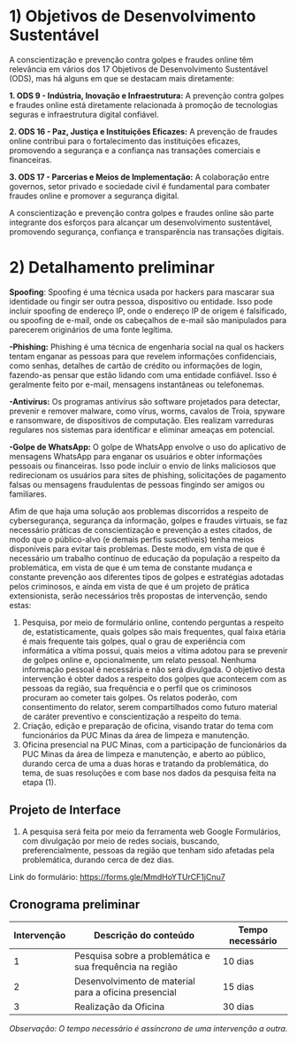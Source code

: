 # 1) Objetivos de Desenvolvimento Sustentável
A conscientização e prevenção contra golpes e fraudes online têm relevância em vários dos 17 Objetivos de Desenvolvimento Sustentável (ODS), mas há alguns em que se destacam mais diretamente:

**1. ODS 9 - Indústria, Inovação e Infraestrutura:** A prevenção contra golpes e fraudes online está diretamente relacionada à promoção de tecnologias seguras e infraestrutura digital confiável.

**2. ODS 16 - Paz, Justiça e Instituições Eficazes:** A prevenção de fraudes online contribui para o fortalecimento das instituições eficazes, promovendo a segurança e a confiança nas transações comerciais e financeiras.

**3. ODS 17 - Parcerias e Meios de Implementação:** A colaboração entre governos, setor privado e sociedade civil é fundamental para combater fraudes online e promover a segurança digital.

A conscientização e prevenção contra golpes e fraudes online são parte integrante dos esforços para alcançar um desenvolvimento sustentável, promovendo segurança, confiança e transparência nas transações digitais.



# 2) Detalhamento preliminar

**Spoofing**: Spoofing é uma técnica usada por hackers para mascarar sua identidade ou fingir ser outra pessoa, dispositivo ou entidade. Isso pode incluir spoofing de endereço IP, onde o endereço IP de origem é falsificado, ou spoofing de e-mail, onde os cabeçalhos de e-mail são manipulados para parecerem originários de uma fonte legítima.

**-Phishing:** Phishing é uma técnica de engenharia social na qual os hackers tentam enganar as pessoas para que revelem informações confidenciais, como senhas, detalhes de cartão de crédito ou informações de login, fazendo-as pensar que estão lidando com uma entidade confiável. Isso é geralmente feito por e-mail, mensagens instantâneas ou telefonemas.

**-Antivírus:** Os programas antivírus são software projetados para detectar, prevenir e remover malware, como vírus, worms, cavalos de Troia, spyware e ransomware, de dispositivos de computação. Eles realizam varreduras regulares nos sistemas para identificar e eliminar ameaças em potencial.

**-Golpe de WhatsApp:** O golpe de WhatsApp envolve o uso do aplicativo de mensagens WhatsApp para enganar os usuários e obter informações pessoais ou financeiras. Isso pode incluir o envio de links maliciosos que redirecionam os usuários para sites de phishing, solicitações de pagamento falsas ou mensagens fraudulentas de pessoas fingindo ser amigos ou familiares.

Afim de que haja uma solução aos problemas discorridos a respeito de cybersegurança, segurança da informação, golpes e fraudes virtuais, se faz necessário práticas de conscientização e prevenção a estes citados, de modo que o público-alvo (e demais perfis suscetíveis) tenha meios disponíveis para evitar tais problemas. Deste modo, em vista de que é necessário um trabalho contínuo de educação da população a respeito da problemática, em vista de que é um tema de constante mudança e constante prevenção aos diferentes tipos de golpes e estratégias adotadas pelos criminosos, e ainda em vista de que é um projeto de prática extensionista, serão necessários três propostas de intervenção, sendo estas:
1. Pesquisa, por meio de formulário online, contendo perguntas a respeito de, estatisticamente, quais golpes são mais frequentes, qual faixa etária é mais frequente tais golpes, qual o grau de experiência com informática a vítima possui, quais meios a vítima adotou para se prevenir de golpes online e, opcionalmente, um relato pessoal. Nenhuma informação pessoal é necessária e não será divulgada. O objetivo desta intervenção é obter dados a respeito dos golpes que acontecem com as pessoas da região, sua frequência e o perfil que os criminosos procuram ao cometer tais golpes. Os relatos poderão, com consentimento do relator, serem compartilhados como futuro material de caráter preventivo e conscientização a respeito do tema.
2. Criação, edição e preparação de oficina, visando tratar do tema com funcionários da PUC Minas da área de limpeza e manutenção.
3. Oficina presencial na PUC Minas, com a participação de funcionários da PUC Minas da área de limpeza e manutenção, e aberto ao público, durando cerca de uma a duas horas e tratando da problemática, do tema, de suas resoluções e com base nos dados da pesquisa feita na etapa (1).

## Projeto de Interface

1. A pesquisa será feita por meio da ferramenta web Google Formulários, com divulgação por meio de redes sociais, buscando, preferencialmente, pessoas da região que tenham sido afetadas pela problemática, durando cerca de dez dias.

Link do formulário: https://forms.gle/MmdHoYTUrCF1jCnu7

## Cronograma preliminar

|Intervenção   | Descrição do conteúdo  | Tempo necessário |
|------|-----------------------------------------|----|
|1| Pesquisa sobre a problemática e sua frequência na região  | 10 dias | 
|2| Desenvolvimento de material para a oficina presencial   | 15 dias |
|3| Realização da Oficina   | 30 dias |

_Observação: O tempo necessário é assíncrono de uma intervenção a outra._
